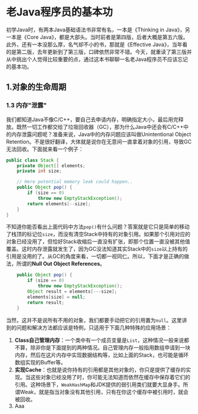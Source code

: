 # 老Java程序员的基本功
初学Java时，有两本Java基础语法书非常有名，一本是《Thinking in Java》，另一本是《Core Java》，都是大部头。当时前者是第四版，后者大概是第五六版。此外，还有一本没那么厚，名气却不小的书，那就是《Effective Java》，当年看的是第二版，去年更新到了第三版，口碑依然非常不错。今天，就重读了第三版并从中挑出个人觉得比较重要的点，通过这本书聊聊一名老Java程序员不应该忘记的基本功。


## 1.对象的生命周期

### 1.3 内存"泄露"
我们都知道Java不像C/C++，要自己去申请内存，明确指定大小，最后用完释放。既然一切工作都交给了垃圾回收器（GC），那为什么Java中还会有C/C++中的内存泄露问题呢？准备来说，Java中的内存问题应该叫做Unintentional Object Retention。不是很好翻译，大体就是说你在无意间一直拿着对象的引用，导致GC无法回收。下面就来看一个例子：

```java
public class Stack {
    private Object[] elements;
    private int size;

    // Here potential memory leak could happen..
    public Object pop() {
        if (size == 0)
            throw new EmptyStackException();
        return elements[--size];
    }
}
```

不知道你能否看出上面代码中方法`pop()`有什么问题？答案就是它只是简单的移动了栈顶的标记位`size`，而没有清空Stack中持有的对象引用。如果那个引用对应的对象已经没用了，但恰好Stack收缩后一直没有扩张，即那个位置一直没被其他值覆盖。这时内存泄露就发生了，因为GC没法知道其实Stack中的`size`以上持有的引用是没用的了。从GC的角度来看，一切都一视同仁。所以，下面才是正确的做法，所谓的**Null Out Object References**。

```java
    public Object pop() {
        if (size == 0)
            throw new EmptyStackException();
        Object result = elements[---size];
        elements[size] = null;
        return result;
    }
```

当然，这并不是说所有不用的对象，我们都要手动把它的引用置为`null`。这里讲到的问题和解决方法都应该是特例，只适用于下面几种特殊的应用场景：

1. **Class自己管理内存**：一个类中有一个成员变量是`List`，这种情况一般来说都不算，除非你是下面提到的两种情况。自己管理内存一般指用数组申请到一块内存，然后在这片内存中实现数据结构等，比如上面的Stack，也可能是循环数组实现的Buffer等。
2. **实现Cache**：也就是说你持有的引用都是其他对象的，你只是提供了缓存的实现。当这些对象已经没用了时，你可能无法知道而依然在缓存中保存着它们的引用。这种场景下，`WeakHashMap`和JDK提供的弱引用类们就要大显身手。所谓Weak，就是指当对象没有其他引用，只有在你这个缓存中被引用时，就会被回收。
3. Aaa